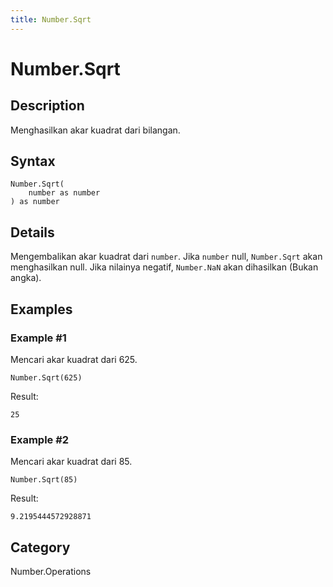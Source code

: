 ```yaml
---
title: Number.Sqrt
---
```


# Number.Sqrt


## Description

Menghasilkan akar kuadrat dari bilangan.


## Syntax

```powerquery
Number.Sqrt(
    number as number
) as number
```


## Details

Mengembalikan akar kuadrat dari <code>number</code>.    Jika <code>number</code> null, <code>Number.Sqrt</code> akan menghasilkan null. Jika nilainya negatif, <code>Number.NaN</code> akan dihasilkan (Bukan angka).


## Examples

### Example #1 
Mencari akar kuadrat dari 625.
```powerquery
Number.Sqrt(625)
```

Result: 
```powerquery
25
```


### Example #2 
Mencari akar kuadrat dari 85.
```powerquery
Number.Sqrt(85)
```

Result: 
```powerquery
9.2195444572928871
```




## Category
Number.Operations
